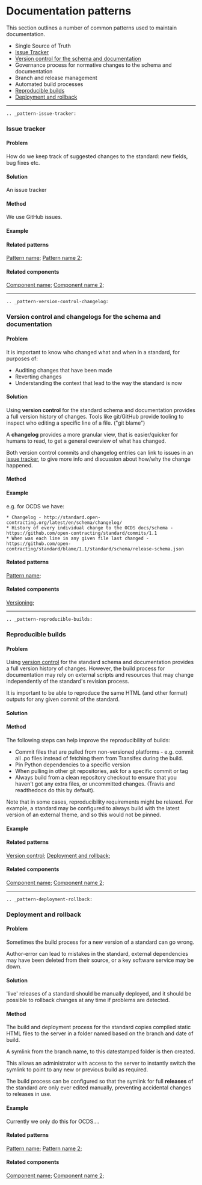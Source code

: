 # Documentation patterns

This section outlines a number of common patterns used to maintain documentation. 

* Single Source of Truth
* [Issue Tracker](pattern-issue-tracker)
* [Version control for the schema and documentation](pattern-version-control-changelog)
* Governance process for normative changes to the schema and documentation 
* Branch and release management
* Automated build processes
* [Reproducible builds](pattern-reproducible-builds)
* [Deployment and rollback](pattern-deployment-rollback)





---
```eval_rst
.. _pattern-issue-tracker:
```
### Issue tracker

#### Problem

How do we keep track of suggested changes to the standard: new fields, bug fixes etc.

#### Solution

An issue tracker 

#### Method

We use GitHub issues.

#### Example

#### Related patterns

[Pattern name](pattern-slug); [Pattern name 2](pattern-slug-2); 

#### Related components

[Component name](component-slug); [Component name 2](component-slug-2); 







---
```eval_rst
.. _pattern-version-control-changelog:
```
### Version control and changelogs for the schema and documentation

#### Problem

It is important to know who changed what and when in a standard, for purposes of:

* Auditing changes that have been made
* Reverting changes
* Understanding the context that lead to the way the standard is now

#### Solution

Using **version control** for the standard schema and documentation provides a full version history of changes. Tools like git/GitHub provide tooling to inspect who editing a specific line of a file.  ("git blame") 

A **changelog** provides a more granular view, that is easier/quicker for humans to read, to get a general overview of what has changed.

Both version control commits and changelog entries can link to issues in an [issue tracker](pattern-issue-tracker), to give more info and discussion about how/why the change happened.

#### Method

#### Example

e.g. for OCDS we have:

```eval_rst
* Changelog - http://standard.open-contracting.org/latest/en/schema/changelog/
* History of every individual change to the OCDS docs/schema - https://github.com/open-contracting/standard/commits/1.1
* When was each line in any given file last changed - https://github.com/open-contracting/standard/blame/1.1/standard/schema/release-schema.json
```

#### Related patterns

[Pattern name](pattern-reproducible-builds);

#### Related components

[Versioning](component-versioning);






---
```eval_rst
.. _pattern-reproducible-builds:
```

### Reproducible builds

#### Problem

Using [version control](pattern-version-control-changelog) for the standard schema and documentation provides a full version history of changes. However, the build process for documentation may rely on external scripts and resources that may change independently of the standard's revision process. 

It is important to be able to reproduce the same HTML (and other format) outputs for any given commit of the standard. 

#### Solution



#### Method

The following steps can help improve the reproducibility of builds:

* Commit files that are pulled from non-versioned platforms - e.g. commit all .po files instead of fetching them from Transifex during the build.
* Pin Python dependencies to a specific version
* When pulling in other git repositories, ask for a specific commit or tag
* Always build from a clean repository checkout to ensure that you haven’t got any extra files, or uncommitted changes. (Travis and readthedocs do this by default). 

Note that in some cases, reproducibility requirements might be relaxed. For example, a standard may be configured to always build with the latest version of an external theme, and so this would not be pinned. 

#### Example

#### Related patterns

[Version control](pattern-version-control-changelog); [Deployment and rollback](pattern-deployment-rollback); 

#### Related components

[Component name](component-slug); [Component name 2](component-slug-2); 








---
```eval_rst
.. _pattern-deployment-rollback:
```

### Deployment and rollback

#### Problem

Sometimes the build process for a new version of a standard can go wrong. 

Author-error can lead to mistakes in the standard, external dependencies may have been deleted from their source, or a key software service may be down. 

#### Solution

'live' releases of a standard should be manually deployed, and it should be possible to rollback changes at any time if problems are detected. 

#### Method

The build and deployment process for the standard copies compiled static HTML files to the server in a folder named based on the branch and date of build.

A symlink from the branch name, to this datestamped folder is then created. 

This allows an administrator with access to the server to instantly switch the symlink to point to any new or previous build as required.

The build process can be configured so that the symlink for full **releases** of the standard are only ever edited manually, preventing accidental changes to releases in use. 


#### Example

Currently we only do this for OCDS....

#### Related patterns

[Pattern name](pattern-slug); [Pattern name 2](pattern-slug-2); 

#### Related components

[Component name](component-slug); [Component name 2](component-slug-2); 

